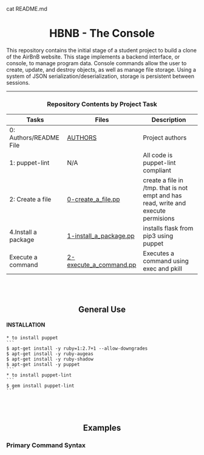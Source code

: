 cat README.md
<center> <h1>HBNB - The Console</h1> </center>

This repository contains the initial stage of a student project to build a clone of the AirBnB website. This stage implements a backend interface, or console, to manage program data. Console commands allow the user to create, update, and destroy objects, as well as manage file storage. Using a system of JSON serialization/deserialization, storage is persistent between sessions.

---

<center><h3>Repository Contents by Project Task</h3> </center>

| Tasks | Files | Description |
| ----- | ----- | ------ |
| 0: Authors/README File | [AUTHORS](https://github.com/LynneDC/alx-system_engineering-devops/0x0A-configuration_management/blob/dev/AUTHORS) | Project authors |
| 1: puppet-lint | N/A | All code is puppet-lint compliant|
| 2: Create a file | [0-create_a_file.pp](https://github.com/LynneDC/alx-system_engineering-devops/0x0A-configuration_management/blob/dev/[0-create_a_file.pp) | create a file in /tmp. that is not empt and has read, write and execute permisions |
| 4.Install a package | [1-install_a_package.pp](https://github.com/LynneDC/alx-system_engineering-devops/0x0A-configuration_management/blob/dev/[1-install_a_package.pp]) | installs  flask from pip3 using puppet|
| Execute a command | [2-execute_a_command.pp](https://github.com/LynneDC/alx-system_engineering-devops/0x0A-configuration_management/blob/dev/[2-execute_a_command.pp]) | Executes a command using exec and pkill|
<br>
<br>
<center> <h2>General Use</h2> </center>

#### INSTALLATION
	* to install puppet
	```
	$ apt-get install -y ruby=1:2.7+1 --allow-downgrades
  	$ apt-get install -y ruby-augeas
	$ apt-get install -y ruby-shadow
	$ apt-get install -y puppet
	```
	* to install puppet-lint
	```
	$ gem install puppet-lint
	```

<br>
<br>
<center> <h2>Examples</h2> </center>
<h3>Primary Command Syntax</h3>

<br>
